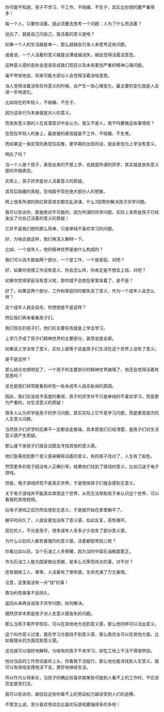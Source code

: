 你可能不知道，孩子不学习、不工作、不结婚、不生子，其实比你想的要严重得多！





每一个人，只要你活着，就必须要去思考一个问题：人为了什么而活着？

说白了，就是自己问自己，我活着的意义是啥？

如果一个人的生活越是单一，那么就越会引发人来思考这些问题。

或者说，一个人活着的意义越是淡薄或越消失，越会觉得活着没意思。

这种意义感的丧失会逐渐变成我们现在以及未来更加严重的精神心理问题。

毫不夸张地说，将来可能大部分人会觉得活着没啥意思。



当人觉得活着没有任何意义的时候，会产生一些心理变化，最主要的变化就是人会进一步地退化。

比如现在的年轻人，不结婚、不生子。

因为这些行为本身就是对人的意义。

而丧失意义感的人在其潜意识中会认为，我又不是人，我干吗要做这些事情呢？

在现在年轻人的身上，最直接的表现就是不工作、不结婚、不生育。

而如果这一类反常的表现往前推，更早期的出现的话，就会表现为上学没有意义。



明白了吗？

当一个人是个孩子，表现出来的不想上学，也就是所谓的厌学，其实就是丧失意义感的早期表现。

实质上，孩子厌学是对人活着意义的质疑。

其背后隐藏的真相，恐怕超乎现在绝大部分人的想象。



网上很多所谓的网红砖家其实都在乱讲课，什么3招帮你解决孩子厌学问题。

我可以告诉你，那是绝对不可能的，因为所谓的厌学问题，实际上本质是孩子已经发出了对自己活着的意义的质疑！

它并不是我们想的那么简单，只是单纯不喜欢学习的问题。



好，为啥会是这样，我们再深入解释一下。

比如，一个成年人，他的精神世界是由什么构成的？

我们可以说大致由两个部分，一个是工作，一个是家庭，对吧？

好，如果你觉得工作没有意义，你会怎么样，你肯定是不想去上班，对吧？

如果你觉得家庭没有意义呢，那你就不会想在家里呆着了，是不是？

好了，如果这两个部分，工作和家庭同时都失去了意义，作为一个成年人会怎么样？

这个成年人就会自杀，你想想是不是这样？



然后我们再来看看孩子们。

我们现在的孩子们，他们的主要任务就是上学去学习。

上学几乎成了孩子们精神世界的主要部分，甚至说是全部。

如果说上学没有了意义，实际上就等于说是孩子们生活在这个世界上没有了意义。

是不是这样？

那么结论也很明显了，一个孩子的主要部分的精神世界崩塌了，他还会觉得活着有意思吗？

这也是我们经常能看到听到一些未成年人自杀新闻的原因。

因此，我们应该给予高度的重视，孩子的厌学并不只是单纯的不喜欢学习，而是更为严重的，对生活意义的质疑！

很多人认为厌学是孩子的学习问题，其实实际上它不是学习问题，而是更高层次的人生意义问题。



当然孩子们厌学的后果不一定都会走极端，其本质我们已经清楚，是孩子们对生活意义感产生质疑。

那么接下来孩子们就会试图去寻找其他的意义感。

他们急需找到那个意义感来解释活着的意义，有的孩子找对了，人生有了起色。

然而更多的孩子因没有人正确引导，结果他们找到了错误的意义，比如沉迷于电子游戏。

但是，电子游戏终究不是真实世界，于是很快孩子们就会感到无意义。

关于电子游戏并不能真实体现这个世界，从而无法帮助孩子来认识这个世界，可以看我的其他视频。

玩电子游戏之后仍然会感到无意义，于是就开始在家里躺平了。

躺平时间久了，人就会更加没有了意义感，如此反复，恶性循环。



现在的人，不光是孩子，很多成年人多多少少丧失了部分意义感。

为什么以前的人都有着强烈的意义感，活着都挺带劲儿呢？

你看比如以前，当个石油工人多荣耀，因为当时中国石油极度匮乏。

作为石油工人能为国家做出贡献，是多么光荣而伟大的事，对不对？

还有钢铁工人，等等，人活着有了使命感，生命充满了万丈豪情。

注意，这里面没有一点“钱”的事！

靠功利性做事不会持久。



返回头来再说说孩子厌学问题，如何解决。

既然厌学本质是孩子对人生意义感丧失的问题。

那么当孩子离开学校后，可以在其他地方找到意义感，那么他同样可以活出意义。

这个叫作意义过渡，我在学习方面找不到意义感，那么我完全可以在其他方面，比如我擅长的方面找到意义感。

这也就可以很好地解释，为啥有的孩子不肯学习，却在工地上干活干得很带劲。

他对当前的工作劳动喜欢上头，你看我干活挺行，那么他也能寻找到人生意义，就可以有效地支撑他活下去，更好地继续生活。

所以作为父母家长，当孩子的确比较喜欢做某些可能别人看不上的工作时，不应该否定甚至打压。

我可以告诉你，越往后这些你看不上的劳动权力越会受到人们的追捧。

不管怎么说，至少喜欢劳动总比喜欢玩游戏要强得多的多吧！